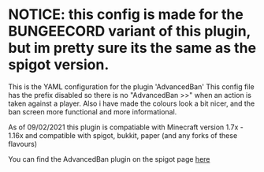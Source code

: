 # NOTICE: this config is made for the BUNGEECORD variant of this plugin, but im pretty sure its the same as the spigot version.

This is the YAML configuration for the plugin 'AdvancedBan'
This config file has the prefix disabled so there is no "AdvancedBan >>" when an action is taken against a player. Also i have made the colours look a bit nicer, and the ban screen more functional and more informational.

As of 09/02/2021 this plugin is compatiable with Minecraft version 1.7x - 1.16x and compatible with spigot, bukkit, paper (and any forks of these flavours)

You can find the AdvancedBan plugin on the spigot page <a href="https://www.spigotmc.org/resources/advancedban.8695/">here</a>